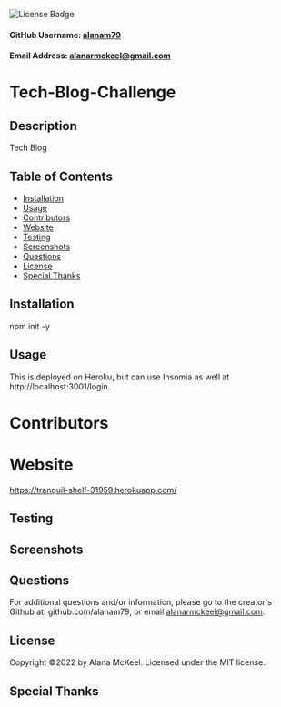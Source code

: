 
  ![License Badge](https://img.shields.io/badge/License-MIT-green.svg)

  #### GitHub Username: [alanam79](https://github.com/alanam79)

  #### Email Address: alanarmckeel@gmail.com

  # Tech-Blog-Challenge

  ## Description
  Tech Blog

  ## Table of Contents
  * [Installation](#installation)
  * [Usage](#usage)
  * [Contributors](#contributors)
  * [Website](#website)
  * [Testing](#testing)
  * [Screenshots](#screenshots)
  * [Questions](#questions)
  * [License](#license)
  * [Special Thanks](#special-thanks)

  ## Installation
  npm init -y

  ## Usage
  This is deployed on Heroku, but can use Insomia as well at http://localhost:3001/login.
  

  # Contributors
  

  # Website
  https://tranquil-shelf-31959.herokuapp.com/

  ## Testing
  

  ## Screenshots

  ## Questions
  For additional questions and/or information, please go to the creator's Github at: github.com/alanam79, or email alanarmckeel@gmail.com.


  ## License
  Copyright &copy;2022 by Alana McKeel.
  Licensed under the MIT license.

  ## Special Thanks
  

